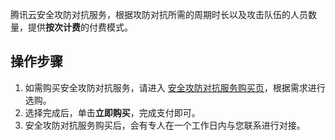 腾讯云安全攻防对抗服务，根据攻防对抗所需的周期时长以及攻击队伍的人员数量，提供**按次计费**的付费模式。

## 操作步骤
1. 如需购买安全攻防对抗服务，请进入 [安全攻防对抗服务购买页]()，根据需求进行选购。
2. 选择完成后，单击**立即购买**，完成支付即可。
3. 安全攻防对抗服务购买后，会有专人在一个工作日内与您联系进行对接。
